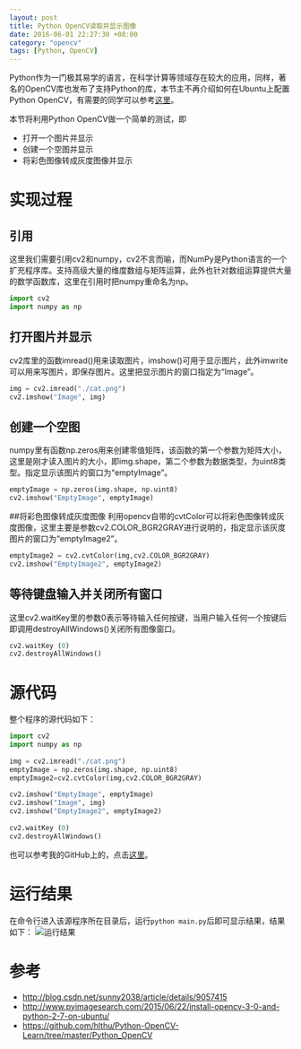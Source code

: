 ```yaml
---
layout: post
title: Python OpenCV读取并显示图像
date: 2016-06-01 22:27:30 +08:00
category: "opencv"
tags: [Python, OpenCV]
---
```


Python作为一门极其易学的语言，在科学计算等领域存在较大的应用，同样，著名的OpenCV库也发布了支持Python的库，本节主不再介绍如何在Ubuntu上配置Python OpenCV，有需要的同学可以参考[这里](http://www.pyimagesearch.com/2015/06/22/install-opencv-3-0-and-python-2-7-on-ubuntu/)。

本节将利用Python OpenCV做一个简单的测试，即

- 打开一个图片并显示
- 创建一个空图并显示
- 将彩色图像转成灰度图像并显示


# 实现过程

## 引用
这里我们需要引用cv2和numpy，cv2不言而喻，而NumPy是Python语言的一个扩充程序库。支持高级大量的维度数组与矩阵运算，此外也针对数组运算提供大量的数学函数库，这里在引用时把numpy重命名为np。

```python
import cv2  
import numpy as np
```


## 打开图片并显示
cv2库里的函数imread()用来读取图片，imshow()可用于显示图片，此外imwrite可以用来写图片，即保存图片。这里把显示图片的窗口指定为“Image”。

```python
img = cv2.imread("./cat.png") 
cv2.imshow("Image", img) 
```

## 创建一个空图
numpy里有函数np.zeros用来创建零值矩阵，该函数的第一个参数为矩阵大小，这里是刚才读入图片的大小，即img.shape，第二个参数为数据类型，为uint8类型。指定显示该图片的窗口为“emptyImage”。

``` python
emptyImage = np.zeros(img.shape, np.uint8)
cv2.imshow("EmptyImage", emptyImage) 
```


##将彩色图像转成灰度图像
利用opencv自带的cvtColor可以将彩色图像转成灰度图像，这里主要是参数cv2.COLOR_BGR2GRAY进行说明的，指定显示该灰度图片的窗口为“emptyImage2”。

``` python
emptyImage2 = cv2.cvtColor(img,cv2.COLOR_BGR2GRAY) 
cv2.imshow("EmptyImage2", emptyImage2) 
```

## 等待键盘输入并关闭所有窗口
这里cv2.waitKey里的参数0表示等待输入任何按键，当用户输入任何一个按键后即调用destroyAllWindows()关闭所有图像窗口。

``` python
cv2.waitKey (0)  
cv2.destroyAllWindows() 
```

# 源代码
整个程序的源代码如下：

``` python
import cv2  
import numpy as np  
  
img = cv2.imread("./cat.png")  
emptyImage = np.zeros(img.shape, np.uint8)  
emptyImage2=cv2.cvtColor(img,cv2.COLOR_BGR2GRAY)   
  
cv2.imshow("EmptyImage", emptyImage)  
cv2.imshow("Image", img)  
cv2.imshow("EmptyImage2", emptyImage2)   
 
cv2.waitKey (0)  
cv2.destroyAllWindows() 
```

也可以参考我的GitHub上的，点击[这里](https://github.com/hlthu/Python-OpenCV-Learn/tree/master/OpenCV_test)。

# 运行结果
在命令行进入该源程序所在目录后，运行`python main.py`后即可显示结果，结果如下：
![运行结果](https://raw.githubusercontent.com/hlthu/Python-OpenCV-Learn/master/OpenCV_test/screen.png)

# 参考
- http://blog.csdn.net/sunny2038/article/details/9057415
- http://www.pyimagesearch.com/2015/06/22/install-opencv-3-0-and-python-2-7-on-ubuntu/
- https://github.com/hlthu/Python-OpenCV-Learn/tree/master/Python_OpenCV